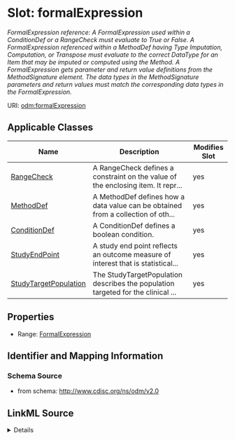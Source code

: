 # Slot: formalExpression


_FormalExpression reference: A FormalExpression used within a ConditionDef or a RangeCheck must evaluate to True or False. A FormalExpression referenced within a MethodDef having Type Imputation, Computation, or Transpose must evaluate to the correct DataType for an Item that may be imputed or computed using the Method. A FormalExpression gets parameter and return value definitions from the MethodSignature element. The data types in the MethodSignature parameters and return values must match the corresponding data types in the FormalExpression._



URI: [odm:formalExpression](http://www.cdisc.org/ns/odm/v2.0/formalExpression)



<!-- no inheritance hierarchy -->




## Applicable Classes

| Name | Description | Modifies Slot |
| --- | --- | --- |
[RangeCheck](RangeCheck.md) | A RangeCheck defines a constraint on the value of the enclosing item. It repr... |  yes  |
[MethodDef](MethodDef.md) | A MethodDef defines how a data value can be obtained from a collection of oth... |  yes  |
[ConditionDef](ConditionDef.md) | A ConditionDef defines a boolean condition. |  yes  |
[StudyEndPoint](StudyEndPoint.md) | A study end point reflects an outcome measure of interest that is statistical... |  yes  |
[StudyTargetPopulation](StudyTargetPopulation.md) | The StudyTargetPopulation describes the population targeted for the clinical ... |  yes  |







## Properties

* Range: [FormalExpression](FormalExpression.md)





## Identifier and Mapping Information







### Schema Source


* from schema: http://www.cdisc.org/ns/odm/v2.0




## LinkML Source

<details>
```yaml
name: formalExpression
description: 'FormalExpression reference: A FormalExpression used within a ConditionDef
  or a RangeCheck must evaluate to True or False. A FormalExpression referenced within
  a MethodDef having Type Imputation, Computation, or Transpose must evaluate to the
  correct DataType for an Item that may be imputed or computed using the Method. A
  FormalExpression gets parameter and return value definitions from the MethodSignature
  element. The data types in the MethodSignature parameters and return values must
  match the corresponding data types in the FormalExpression.'
from_schema: http://www.cdisc.org/ns/odm/v2.0
rank: 1000
alias: formalExpression
domain_of:
- RangeCheck
- MethodDef
- ConditionDef
- StudyEndPoint
- StudyTargetPopulation
range: FormalExpression

```
</details>